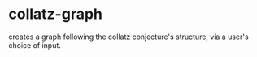 # collatz-graph
creates a graph following the collatz conjecture's structure, via a user's choice of input.
